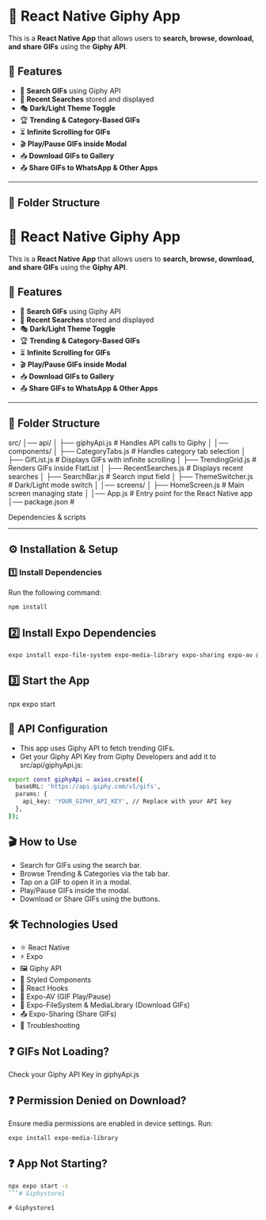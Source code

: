 # 🚀 React Native Giphy App

This is a **React Native App** that allows users to **search, browse, download, and share GIFs** using the **Giphy API**.

## 🌟 Features
- 🔎 **Search GIFs** using Giphy API
- 📌 **Recent Searches** stored and displayed
- 🎭 **Dark/Light Theme Toggle**
- 🏆 **Trending & Category-Based GIFs**
- ⏳ **Infinite Scrolling for GIFs**
- 🎬 **Play/Pause GIFs inside Modal**
- 📥 **Download GIFs to Gallery**
- 📤 **Share GIFs to WhatsApp & Other Apps**

---

## 📁 **Folder Structure**
# 🚀 React Native Giphy App

This is a **React Native App** that allows users to **search, browse, download, and share GIFs** using the **Giphy API**.

## 🌟 Features
- 🔎 **Search GIFs** using Giphy API
- 📌 **Recent Searches** stored and displayed
- 🎭 **Dark/Light Theme Toggle**
- 🏆 **Trending & Category-Based GIFs**
- ⏳ **Infinite Scrolling for GIFs**
- 🎬 **Play/Pause GIFs inside Modal**
- 📥 **Download GIFs to Gallery**
- 📤 **Share GIFs to WhatsApp & Other Apps**

---

## 📁 **Folder Structure**

src/ │── api/ │ ├── giphyApi.js # Handles API calls to Giphy │ │── components/ │ ├── CategoryTabs.js # Handles category tab selection │ ├── GifList.js # Displays GIFs with infinite scrolling │ ├── TrendingGrid.js # Renders GIFs inside FlatList │ ├── RecentSearches.js # Displays recent searches │ ├── SearchBar.js # Search input field │ ├── ThemeSwitcher.js # Dark/Light mode switch │ │── screens/ │ ├── HomeScreen.js # Main screen managing state │ │── App.js # Entry point for the React Native app │── package.json #

Dependencies & scripts


---

## ⚙️ **Installation & Setup**
### **1️⃣ Install Dependencies**
Run the following command:
```sh
npm install
```


## 2️⃣ **Install Expo Dependencies**

```sh
expo install expo-file-system expo-media-library expo-sharing expo-av @expo/vector-icons
```


## 3️⃣ **Start the App**

npx expo start

## 📡 **API Configuration**

- This app uses Giphy API to fetch trending GIFs.
- Get your Giphy API Key from Giphy Developers and add it to src/api/giphyApi.js:

```sh
export const giphyApi = axios.create({
  baseURL: 'https://api.giphy.com/v1/gifs',
  params: {
    api_key: 'YOUR_GIPHY_API_KEY', // Replace with your API key
  },
});
```

## 🎬 **How to Use**
- Search for GIFs using the search bar.
- Browse Trending & Categories via the tab bar.
- Tap on a GIF to open it in a modal.
- Play/Pause GIFs inside the modal.
- Download or Share GIFs using the buttons.

## 🛠 **Technologies Used**
- ⚛️ React Native
- ⚡ Expo
- 🖼 Giphy API
- 🎨 Styled Components
- 🔄 React Hooks
- 🎥 Expo-AV (GIF Play/Pause)
- 📂 Expo-FileSystem & MediaLibrary (Download GIFs)
- 📤 Expo-Sharing (Share GIFs)
- 🐛 Troubleshooting


## **❓ GIFs Not Loading?**
Check your Giphy API Key in giphyApi.js


## **❓ Permission Denied on Download?**
Ensure media permissions are enabled in device settings.
Run:
```sh
expo install expo-media-library
```


## **❓ App Not Starting?**

```sh
npx expo start -c
```#   G i p h y s t o r e 1  
 #   G i p h y s t o r e 1  
 